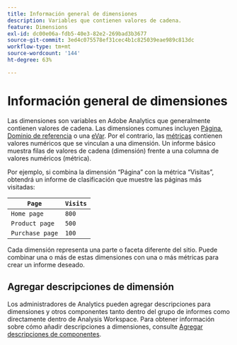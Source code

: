 ```yaml
---
title: Información general de dimensiones
description: Variables que contienen valores de cadena.
feature: Dimensions
exl-id: dc00e06a-fdb5-40e3-82e2-269bad3b3677
source-git-commit: 3ed4c075578ef31cec4b1c825039eae989c813dc
workflow-type: tm+mt
source-wordcount: '144'
ht-degree: 63%

---
```


# Información general de dimensiones

Las dimensiones son variables en Adobe Analytics que generalmente contienen valores de cadena. Las dimensiones comunes incluyen [Página](page.md), [Dominio de referencia](referring-domain.md) o una [eVar](evar.md). Por el contrario, las [métricas](../metrics/overview.md) contienen valores numéricos que se vinculan a una dimensión. Un informe básico muestra filas de valores de cadena (dimensión) frente a una columna de valores numéricos (métrica).

Por ejemplo, si combina la dimensión “Página” con la métrica “Visitas”, obtendrá un informe de clasificación que muestre las páginas más visitadas:

| `Page` | `Visits` |
| --- | --- |
| `Home page` | `800` |
| `Product page` | `500` |
| `Purchase page` | `100` |

Cada dimensión representa una parte o faceta diferente del sitio. Puede combinar una o más de estas dimensiones con una o más métricas para crear un informe deseado.

## Agregar descripciones de dimensión

Los administradores de Analytics pueden agregar descripciones para dimensiones y otros componentes tanto dentro del grupo de informes como directamente dentro de Analysis Workspace. Para obtener información sobre cómo añadir descripciones a dimensiones, consulte [Agregar descripciones de componentes](/help/analyze/analysis-workspace/components/add-component-descriptions.md).

